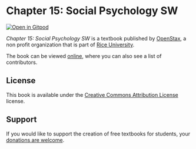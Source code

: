# Chapter 15: Social Psychology SW

[![Open in Gitpod](https://gitpod.io/button/open-in-gitpod.svg)](https://gitpod.io/from-referrer/)

_Chapter 15: Social Psychology SW_ is a textbook published by [OpenStax](https://openstax.org/), a non profit organization that is part of [Rice University](https://www.rice.edu/).

The book can be viewed [online](https://github.com/cnx-user-books/cnxbook-chapter-15-social-psychology-sw/releases/latest), where you can also see a list of contributors.

## License
This book is available under the [Creative Commons Attribution License](./LICENSE) license.

## Support
If you would like to support the creation of free textbooks for students, your [donations are welcome](https://riceconnect.rice.edu/donation/support-openstax-banner).
